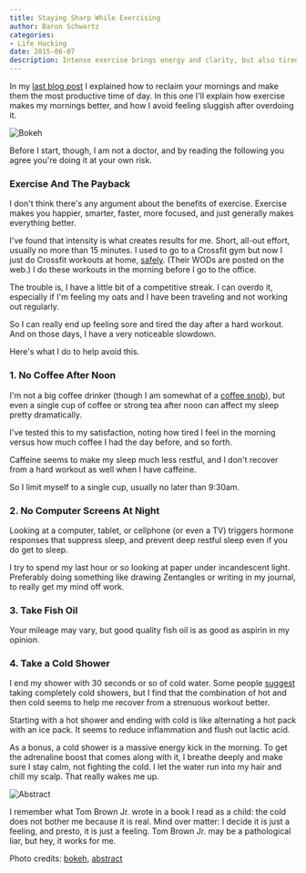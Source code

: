 ```yaml
---
title: Staying Sharp While Exercising
author: Baron Schwartz
categories:
- Life Hacking
date: 2015-06-07
description: Intense exercise brings energy and clarity, but also tiredness the next day. How can you avoid this?
---
```


In my [last blog post](/blog/2015/06/05/maximize-productivity-in-three-easy-steps/) I explained how to reclaim your mornings and make them the most productive time of day. In this one I'll explain how exercise makes my mornings better, and how I avoid feeling sluggish after overdoing it.

![Bokeh](/media/2015/06/bokeh.jpg)

Before I start, though, I am not a doctor, and by reading the following you agree you're doing it at your own risk.

<!--more-->

### Exercise And The Payback

I don't think there's any argument about the benefits of exercise. Exercise makes you happier, smarter, faster, more focused, and just generally makes everything better.

I've found that intensity is what creates results for me. Short, all-out effort, usually no more than 15 minutes. I used to go to a Crossfit gym but now I just do Crossfit workouts at home, [safely](/blog/2014/01/20/crossfit-safety/). (Their WODs are posted on the web.) I do these workouts in the morning before I go to the office.

The trouble is, I have a little bit of a competitive streak. I can overdo it, especially if I'm feeling my oats and I have been traveling and not working out regularly.

So I can really end up feeling sore and tired the day after a hard workout. And on those days, I have a very noticeable slowdown.

Here's what I do to help avoid this.

### 1. No Coffee After Noon

I'm not a big coffee drinker (though I am somewhat of a [coffee snob](blog/2015/01/24/ultimate-bargain-coffee-kit/)), but even a single cup of coffee or strong tea after noon can affect my sleep pretty dramatically.

I've tested this to my satisfaction, noting how tired I feel in the morning versus how much coffee I had the day before, and so forth.

Caffeine seems to make my sleep much less restful, and I don't recover from a hard workout as well when I have caffeine.

So I limit myself to a single cup, usually no later than 9:30am.

### 2. No Computer Screens At Night

Looking at a computer, tablet, or cellphone (or even a TV) triggers hormone responses that suppress sleep, and prevent deep restful sleep even if you do get to sleep.

I try to spend my last hour or so looking at paper under incandescent light. Preferably doing something like drawing Zentangles or writing in my journal, to really get my mind off work.

### 3. Take Fish Oil

Your mileage may vary, but good quality fish oil is as good as aspirin in my opinion.

### 4. Take a Cold Shower

I end my shower with 30 seconds or so of cold water. Some people [suggest](http://www.getsidekick.com/blog/911-challenge-cold-showers) taking completely cold showers, but I find that the combination of hot and then cold seems to help me recover from a strenuous workout better.

Starting with a hot shower and ending with cold is like alternating a hot pack with an ice pack. It seems to reduce inflammation and flush out lactic acid.

As a bonus, a cold shower is a massive energy kick in the morning. To get the adrenaline boost that comes along with it, I breathe deeply and make sure I stay calm, not fighting the cold. I let the water run into my hair and chill my scalp. That really wakes me up.

![Abstract](/media/2015/06/abstract.jpg)

I remember what Tom Brown Jr. wrote in a book I read as a child: the cold does not bother me because it is real. Mind over matter: I decide it is just a feeling, and presto, it is just a feeling. Tom Brown Jr. may be a pathological liar, but hey, it works for me.

Photo credits: [bokeh](https://www.flickr.com/photos/bgwilson89/3137099022/), [abstract](https://www.flickr.com/photos/andy-saxton2006/12344043373/)
